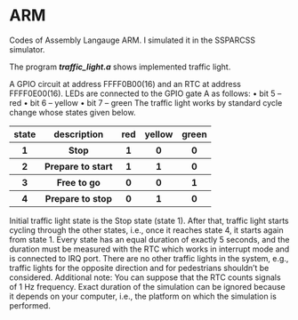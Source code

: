 # ARM
Codes of Assembly Langauge ARM. I simulated it in the SSPARCSS simulator.

The program <b><i>traffic_light.a</i></b> shows implemented traffic light.

A GPIO circuit at address FFFF0B00(16) and an RTC at address
FFFF0E00(16). LEDs are connected to the GPIO gate A as follows:
• bit 5 – red
• bit 6 – yellow
• bit 7 – green
 The traffic light works by standard cycle change whose states given below.

<table>
 <tr>
    <th>state</th>
    <th> description</th>
    <th>red</th>
    <th>yellow</th>
   <th>green</th>
</tr>
 
 <tr>
     <th>1</th>
    <th> Stop</th>
      <th>1</th>
     <th>0</th>
    <th>0</th>
   </tr>
 
  <tr>
     <th>2</th>
     <th>Prepare to start   </th>
     <th>1</th>
     <th>1</th>
    <th>0</th>
  </tr>
 
 <tr>
    <th>3</th>
    <th>Free to go </th>
    <th>0</th>
    <th>0</th>
    <th>1</th>
 </tr>
 
 <tr>
    <th>4</th>
    <th>Prepare to stop </th>
    <th>0</th>
    <th>1</th>
    <th>0</th>
 </tr>
</table>


Initial traffic light state is the Stop state (state 1). After that, traffic light starts cycling through the other states,
i.e., once it reaches state 4, it starts again from state 1. Every state has an equal duration of exactly 5 seconds,
and the duration must be measured with the RTC which works in interrupt mode and is connected to IRQ port.
There are no other traffic lights in the system, e.g., traffic lights for the opposite direction and for pedestrians
shouldn’t be considered.
Additional note: You can suppose that the RTC counts signals of 1 Hz frequency. Exact duration of the simulation
can be ignored because it depends on your computer, i.e., the platform on which the simulation is performed.
